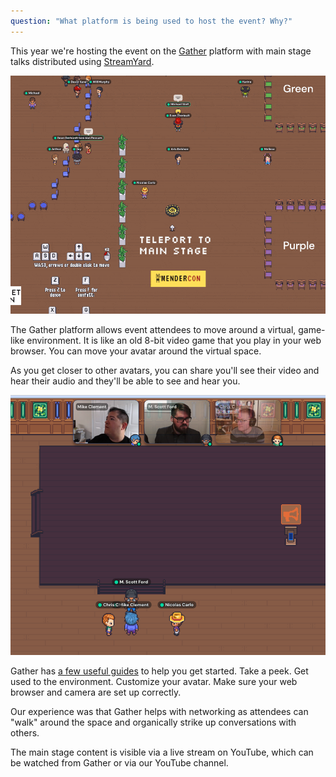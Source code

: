 ```yaml
---
question: "What platform is being used to host the event? Why?"
---
```


This year we're hosting the event on the [Gather](https://gather.town) platform with main stage talks distributed using [StreamYard](https://streamyard.com/).

![Gif of what Gather looks like](/img/other/gather.gif)

The Gather platform allows event attendees to move around a virtual, game-like environment. It is like an old 8-bit video game that you play in your web browser. You can move your avatar around the virtual space. 

As you get closer to other avatars, you can share you'll see their video and hear their audio and they'll be able to see and hear you.

![Screenshot of people interacting in Gather](/img/other/gather-people-interacting.png)

Gather has [a few useful guides]([https://support.gather.town/help/gather-basics](https://support.gather.town/hc/en-us)) to help you get started. Take a peek. Get used to the environment. Customize your avatar. Make sure your web browser and camera are set up correctly.

Our experience was that Gather helps with networking as attendees can "walk" around the space and organically strike up conversations with others.

The main stage content is visible via a live stream on YouTube, which can be watched from Gather or via our YouTube channel.

